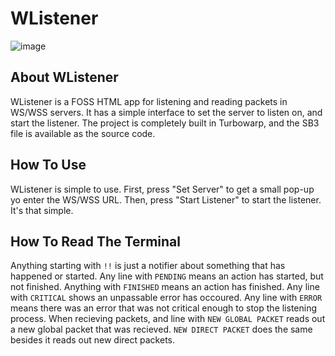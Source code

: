 # WListener
![image](screenshot.jpg)
## About WListener
WListener is a FOSS HTML app for listening and reading packets in WS/WSS servers. It has a simple interface to set the server to listen on, and start the listener. The project is completely built in Turbowarp, and the SB3 file is available as the source code.
## How To Use
WListener is simple to use. First, press "Set Server" to get a small pop-up yo enter the WS/WSS URL. Then, press "Start Listener" to start the listener. It's that simple.
## How To Read The Terminal
Anything starting with ```!!``` is just a notifier about something that has happened or started. Any line with ```PENDING``` means an action has started, but not finished. Anything with ```FINISHED``` means an action has finished. Any line with ```CRITICAL``` shows an unpassable error has occoured. Any line with ```ERROR``` means there was an error that was not critical enough to stop the listening process. When recieving packets, and line with ```NEW GLOBAL PACKET``` reads out a new global packet that was recieved. ```NEW DIRECT PACKET``` does the same besides it reads out new direct packets.
